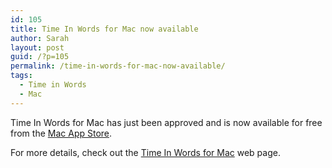```yaml
---
id: 105
title: Time In Words for Mac now available
author: Sarah
layout: post
guid: /?p=105
permalink: /time-in-words-for-mac-now-available/
tags:
  - Time in Words
  - Mac
---
```

Time In Words for Mac has just been approved and is now available for free from the <a href="http://itunes.apple.com/au/app/time-in-words/id509085586?mt=12" target="_blank">Mac App Store</a>.

For more details, check out the [Time In Words for Mac][1] web page.

 [1]: /time-in-words-for-mac/